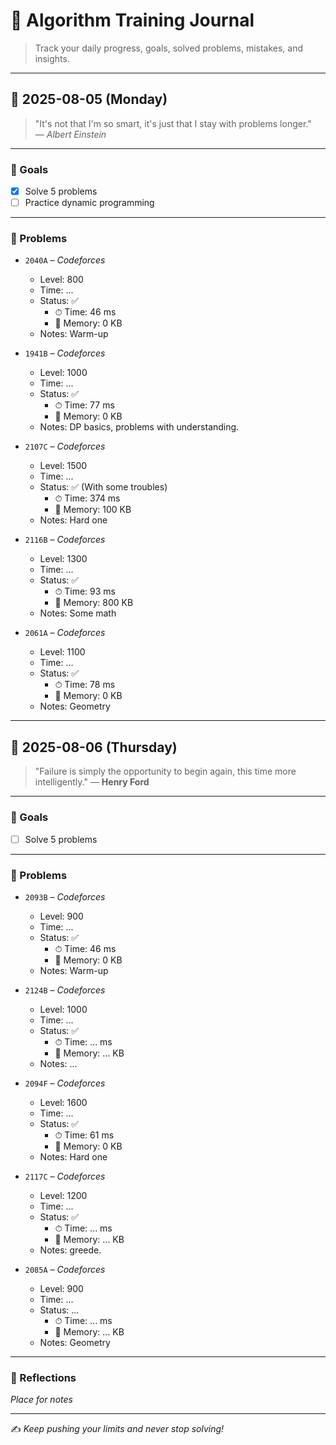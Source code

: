 # 📘 Algorithm Training Journal

> Track your daily progress, goals, solved problems, mistakes, and insights.

---

## 📅 2025-08-05 (Monday)

> "It's not that I'm so smart, it's just that I stay with problems longer."  
> — *Albert Einstein*

---

### 🎯 Goals

- [x] Solve 5 problems  
- [ ] Practice dynamic programming  

---

### 🧩 Problems

- `2040A` – *Codeforces*  
  - Level: 800  
  - Time: ...  
  - Status: ✅  
    - ⏱ Time: 46 ms  
    - 🧠 Memory: 0 KB
  - Notes: Warm-up  

- `1941B` – *Codeforces*  
  - Level: 1000  
  - Time: ...  
  - Status: ✅
    - ⏱ Time: 77 ms  
    - 🧠 Memory: 0 KB  
  - Notes: DP basics, problems with understanding.  

- `2107C` – *Codeforces*  
  - Level: 1500  
  - Time: ...  
  - Status: ✅ (With some troubles)
    - ⏱ Time: 374 ms  
    - 🧠 Memory: 100 KB  
  - Notes: Hard one  

- `2116B` – *Codeforces*  
  - Level: 1300  
  - Time: ...  
  - Status: ✅
    - ⏱ Time: 93 ms  
    - 🧠 Memory: 800 KB  
  - Notes: Some math  

- `2061A` – *Codeforces*  
  - Level: 1100  
  - Time: ...  
  - Status: ✅
    - ⏱ Time: 78 ms  
    - 🧠 Memory: 0 KB 
  - Notes: Geometry  

---

## 📅 2025-08-06 (Thursday)

> "Failure is simply the opportunity to begin again, this time more intelligently."
> — **Henry Ford**


---

### 🎯 Goals

  - [ ] Solve 5 problems  

---

### 🧩 Problems

- `2093B` – *Codeforces*  
  - Level: 900  
  - Time: ...  
  - Status: ✅  
    - ⏱ Time: 46 ms  
    - 🧠 Memory: 0 KB
  - Notes: Warm-up  

- `2124B` – *Codeforces*  
  - Level: 1000  
  - Time: ...  
  - Status: ✅ 
    - ⏱ Time: ... ms  
    - 🧠 Memory: ... KB  
  - Notes: ...  

- `2094F` – *Codeforces*  
  - Level: 1600  
  - Time: ...  
  - Status: ✅
    - ⏱ Time: 61 ms  
    - 🧠 Memory: 0 KB  
  - Notes: Hard one  

- `2117C` – *Codeforces*  
  - Level: 1200 
  - Time: ...  
  - Status: ✅
    - ⏱ Time: ... ms  
    - 🧠 Memory: ... KB  
  - Notes: greede.  

- `2085A` – *Codeforces*  
  - Level: 900  
  - Time: ...  
  - Status: ...
    - ⏱ Time: ... ms  
    - 🧠 Memory: ... KB 
  - Notes: Geometry  

---

### 🧠 Reflections

_Place for notes_  

---

✍️ *Keep pushing your limits and never stop solving!*

